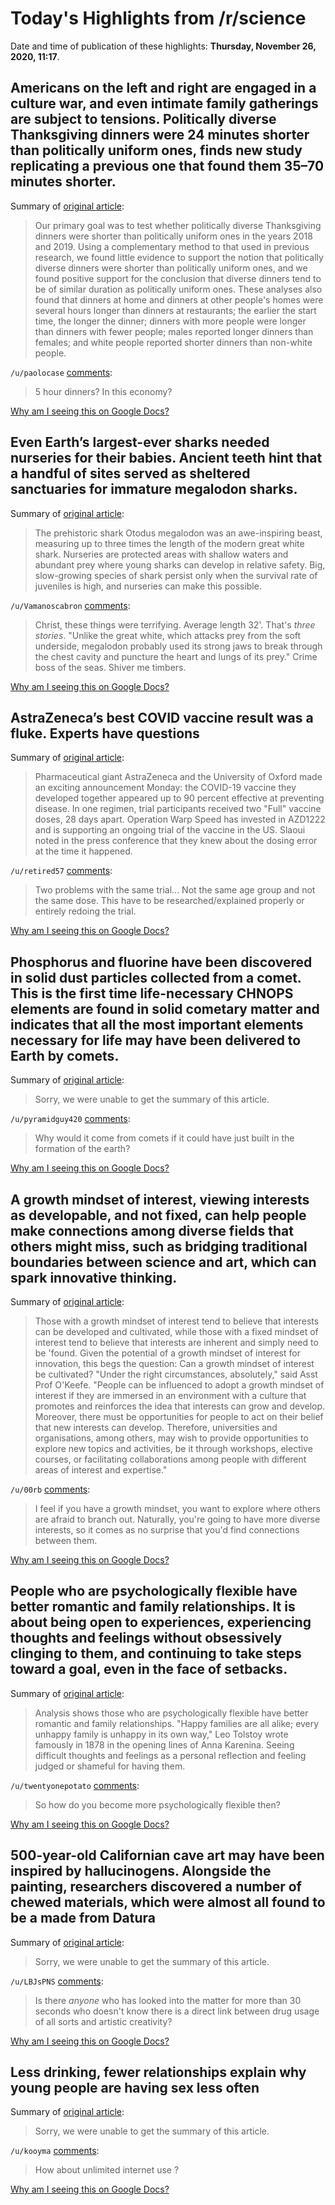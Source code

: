 # Today's Highlights from /r/science

Date and time of publication of these highlights: **Thursday, November 26, 2020, 11:17**.

## Americans on the left and right are engaged in a culture war, and even intimate family gatherings are subject to tensions. Politically diverse Thanksgiving dinners were 24 minutes shorter than politically uniform ones, finds new study replicating a previous one that found them 35–70 minutes shorter.

Summary of [original article](https://journals.plos.org/plosone/article?id=10.1371/journal.pone.0239988):

> Our primary goal was to test whether politically diverse Thanksgiving dinners were shorter than politically uniform ones in the years 2018 and 2019. Using a complementary method to that used in previous research, we found little evidence to support the notion that politically diverse dinners were shorter than politically uniform ones, and we found positive support for the conclusion that diverse dinners tend to be of similar duration as politically uniform ones. These analyses also found that dinners at home and dinners at other people's homes were several hours longer than dinners at restaurants; the earlier the start time, the longer the dinner; dinners with more people were longer than dinners with fewer people; males reported longer dinners than females; and white people reported shorter dinners than non-white people.

`/u/paolocase` [comments](https://www.reddit.com/r/science/comments/k1eci6/americans_on_the_left_and_right_are_engaged_in_a/):

> 5 hour dinners? In this economy?

[Why am I seeing this on Google Docs?](https://docs.google.com/document/d/1Dc6We63vOXIZsc0op-Bt4abqkYjXzOigalQqFxmvvbM/edit?usp=sharing)

## Even Earth’s largest-ever sharks needed nurseries for their babies. Ancient teeth hint that a handful of sites served as sheltered sanctuaries for immature megalodon sharks.

Summary of [original article](https://www.nature.com/articles/d41586-020-03304-2):

> The prehistoric shark Otodus megalodon was an awe-inspiring beast, measuring up to three times the length of the modern great white shark. Nurseries are protected areas with shallow waters and abundant prey where young sharks can develop in relative safety. Big, slow-growing species of shark persist only when the survival rate of juveniles is high, and nurseries can make this possible.

`/u/Vamanoscabron` [comments](https://www.reddit.com/r/science/comments/k1c6vq/even_earths_largestever_sharks_needed_nurseries/):

> Christ, these things were terrifying. Average length 32'. That's *three stories*.
> "Unlike the great white, which attacks prey from the soft underside, megalodon probably used its strong jaws to break through the chest cavity and puncture the heart and lungs of its prey."
> Crime boss of the seas.
> Shiver me timbers.

[Why am I seeing this on Google Docs?](https://docs.google.com/document/d/1Dc6We63vOXIZsc0op-Bt4abqkYjXzOigalQqFxmvvbM/edit?usp=sharing)

## AstraZeneca’s best COVID vaccine result was a fluke. Experts have questions

Summary of [original article](https://arstechnica.com/science/2020/11/astrazenecas-best-covid-vaccine-result-was-a-fluke-experts-have-questions/):

> Pharmaceutical giant AstraZeneca and the University of Oxford made an exciting announcement Monday: the COVID-19 vaccine they developed together appeared up to 90 percent effective at preventing disease. In one regimen, trial participants received two "Full" vaccine doses, 28 days apart. Operation Warp Speed has invested in AZD1222 and is supporting an ongoing trial of the vaccine in the US. Slaoui noted in the press conference that they knew about the dosing error at the time it happened.

`/u/retired57` [comments](https://www.reddit.com/r/science/comments/k1g4v9/astrazenecas_best_covid_vaccine_result_was_a/):

> Two problems with the same trial... Not the same age group and not the same dose.  This have to be researched/explained properly or entirely redoing the trial.

[Why am I seeing this on Google Docs?](https://docs.google.com/document/d/1Dc6We63vOXIZsc0op-Bt4abqkYjXzOigalQqFxmvvbM/edit?usp=sharing)

## Phosphorus and fluorine have been discovered in solid dust particles collected from a comet. This is the first time life-necessary CHNOPS elements are found in solid cometary matter and indicates that all the most important elements necessary for life may have been delivered to Earth by comets.

Summary of [original article](https://www.utu.fi/en/news/press-release/researchers-discovered-solid-phosphorus-from-a-comet):

> Sorry, we were unable to get the summary of this article.

`/u/pyramidguy420` [comments](https://www.reddit.com/r/science/comments/k1ej6v/phosphorus_and_fluorine_have_been_discovered_in/):

> Why would it come from comets if it could have just built in the formation of the earth?

[Why am I seeing this on Google Docs?](https://docs.google.com/document/d/1Dc6We63vOXIZsc0op-Bt4abqkYjXzOigalQqFxmvvbM/edit?usp=sharing)

## A growth mindset of interest, viewing interests as developable, and not fixed, can help people make connections among diverse fields that others might miss, such as bridging traditional boundaries between science and art, which can spark innovative thinking.

Summary of [original article](https://www.yale-nus.edu.sg/newsroom/a-growth-mindset-of-interest-can-spark-innovative-thinking/):

> Those with a growth mindset of interest tend to believe that interests can be developed and cultivated, while those with a fixed mindset of interest tend to believe that interests are inherent and simply need to be 'found. Given the potential of a growth mindset of interest for innovation, this begs the question: Can a growth mindset of interest be cultivated? "Under the right circumstances, absolutely," said Asst Prof O'Keefe. "People can be influenced to adopt a growth mindset of interest if they are immersed in an environment with a culture that promotes and reinforces the idea that interests can grow and develop. Moreover, there must be opportunities for people to act on their belief that new interests can develop. Therefore, universities and organisations, among others, may wish to provide opportunities to explore new topics and activities, be it through workshops, elective courses, or facilitating collaborations among people with different areas of interest and expertise."

`/u/00rb` [comments](https://www.reddit.com/r/science/comments/k1e0oe/a_growth_mindset_of_interest_viewing_interests_as/):

> I feel if you have a growth mindset, you want to explore where others are afraid to branch out. Naturally, you're going to have more diverse interests, so it comes as no surprise that you'd find connections between them.

[Why am I seeing this on Google Docs?](https://docs.google.com/document/d/1Dc6We63vOXIZsc0op-Bt4abqkYjXzOigalQqFxmvvbM/edit?usp=sharing)

## People who are psychologically flexible have better romantic and family relationships. It is about being open to experiences, experiencing thoughts and feelings without obsessively clinging to them, and continuing to take steps toward a goal, even in the face of setbacks.

Summary of [original article](https://www.rochester.edu/newscenter/psychological-flexibility-romantic-familial-relationships-462812/):

> Analysis shows those who are psychologically flexible have better romantic and family relationships. "Happy families are all alike; every unhappy family is unhappy in its own way," Leo Tolstoy wrote famously in 1878 in the opening lines of Anna Karenina. Seeing difficult thoughts and feelings as a personal reflection and feeling judged or shameful for having them.

`/u/twentyonepotato` [comments](https://www.reddit.com/r/science/comments/k128vc/people_who_are_psychologically_flexible_have/):

> So how do you become more psychologically flexible then?

[Why am I seeing this on Google Docs?](https://docs.google.com/document/d/1Dc6We63vOXIZsc0op-Bt4abqkYjXzOigalQqFxmvvbM/edit?usp=sharing)

## 500-year-old Californian cave art may have been inspired by hallucinogens. Alongside the painting, researchers discovered a number of chewed materials, which were almost all found to be a made from Datura

Summary of [original article](https://www.sciencemag.org/news/2020/11/californian-cave-artists-may-have-used-hallucinogens-find-reveals):

> Sorry, we were unable to get the summary of this article.

`/u/LBJsPNS` [comments](https://www.reddit.com/r/science/comments/k1inhd/500yearold_californian_cave_art_may_have_been/):

> Is there *anyone* who has looked into the matter for more than 30 seconds who doesn't know there is a direct link between drug usage of all sorts and artistic creativity?

[Why am I seeing this on Google Docs?](https://docs.google.com/document/d/1Dc6We63vOXIZsc0op-Bt4abqkYjXzOigalQqFxmvvbM/edit?usp=sharing)

## Less drinking, fewer relationships explain why young people are having sex less often

Summary of [original article](https://www.psychnewsdaily.com/less-drinking-fewer-relationships-explain-why-young-people-are-having-sex-less-often/):

> Sorry, we were unable to get the summary of this article.

`/u/kooyma` [comments](https://www.reddit.com/r/science/comments/k1gi2a/less_drinking_fewer_relationships_explain_why/):

> How about unlimited internet use ?

[Why am I seeing this on Google Docs?](https://docs.google.com/document/d/1Dc6We63vOXIZsc0op-Bt4abqkYjXzOigalQqFxmvvbM/edit?usp=sharing)

